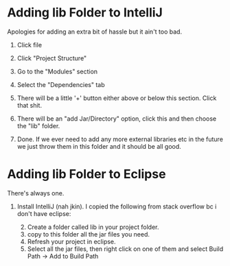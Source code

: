 # Adding lib Folder to IntelliJ
Apologies for adding an extra bit of hassle but it 
ain't too bad. 

1. Click file
2. Click "Project Structure"
3. Go to the "Modules" section
4. Select the "Dependencies" tab
5. There will be a little '+' button either above or below this section. 
Click that shit.
   
6. There will be an "add Jar/Directory" option, 
click this and then choose the "lib" folder.
   
7. Done. If we ever need to add any more
external libraries etc in the future we just throw
   them in this folder and it should be all good. 
   

# Adding lib Folder to Eclipse
There's always one. 

1. Install IntelliJ (nah jkin). I copied the following
from stack overflow bc i don't have eclipse:


    2. Create a folder called lib in your project folder.
    3. copy to this folder all the jar files you need.
    4. Refresh your project in eclipse.
    5. Select all the jar files, then right click on one of 
       them and select Build Path -> Add to Build Path